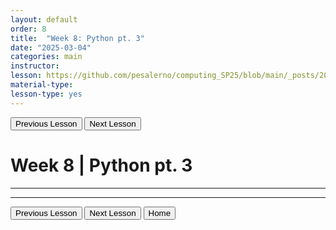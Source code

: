 ```yaml
---
layout: default
order: 8
title:  "Week 8: Python pt. 3"
date: "2025-03-04"
categories: main
instructor: 
lesson: https://github.com/pesalerno/computing_SP25/blob/main/_posts/2025-02-25-7_Week_7.md
material-type: 
lesson-type: yes
---
```


<a href="https://pesalerno.github.io/computing_SP25/main/2025/02/25/7_Week_7.html"><button>Previous Lesson</button></a>  <a href="https://pesalerno.github.io/computing_SP25/main/2025/03/11/9_Week_9.html"><button>Next Lesson</button></a> 

# Week 8 | Python pt. 3

------------


--------------

<a href="https://pesalerno.github.io/computing_SP25/main/2025/02/25/7_Week_7.html"><button>Previous Lesson</button></a>  <a href="https://pesalerno.github.io/computing_SP25/main/2025/03/11/9_Week_9.html"><button>Next Lesson</button></a> 
<a href="https://pesalerno.github.io/computing_SP25/"><button>Home</button></a>  